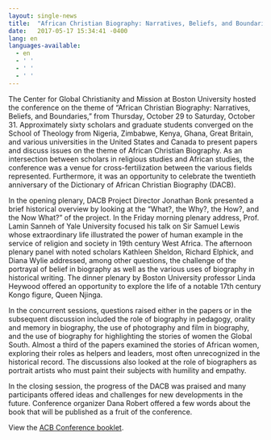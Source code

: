 ```yaml
---
layout: single-news
title:  "African Christian Biography: Narratives, Beliefs, and Boundaries"
date:   2017-05-17 15:34:41 -0400
lang: en
languages-available:
  - en
  - ' '
  - ' '
  - ' '
---
```

The Center for Global Christianity and Mission at Boston University hosted the conference on the theme of “African Christian Biography: Narratives, Beliefs, and Boundaries,” from Thursday, October 29 to Saturday, October 31. Approximately sixty scholars and graduate students converged on the School of Theology from Nigeria, Zimbabwe, Kenya, Ghana, Great Britain, and various universities in the United States and Canada to present papers and discuss issues on the theme of African Christian Biography. As an intersection between scholars in religious studies and African studies, the conference was a venue for cross-fertilization between the various fields represented. Furthermore, it was an opportunity to celebrate the twentieth anniversary of the Dictionary of African Christian Biography (DACB).

In the opening plenary, DACB Project Director Jonathan Bonk presented a brief historical overview by looking at the “What?, the Why?, the How?, and the Now What?” of the project. In the Friday morning plenary address, Prof. Lamin Sanneh of Yale University focused his talk on Sir Samuel Lewis whose extraordinary life illustrated the power of human example in the service of religion and society in 19th century West Africa. The afternoon plenary panel with noted scholars Kathleen Sheldon, Richard Elphick, and Diana Wylie addressed, among other questions, the challenge of the portrayal of belief in biography as well as the various uses of biography in historical writing. The dinner plenary by Boston University professor Linda Heywood offered an opportunity to explore the life of a notable 17th century Kongo figure, Queen Njinga.

In the concurrent sessions, questions raised either in the papers or in the subsequent discussion included the role of biography in pedagogy, orality and memory in biography, the use of photography and film in biography, and the use of biography for highlighting the stories of women the Global South. Almost a third of the papers examined the stories of African women, exploring their roles as helpers and leaders, most often unrecognized in the historical record. The discussions also looked at the role of biographers as portrait artists who must paint their subjects with humility and empathy.

In the closing session, the progress of the DACB was praised and many participants offered ideas and challenges for new developments in the future. Conference organizer Dana Robert offered a few words about the book that will be published as a fruit of the conference.

View the [ACB Conference booklet]({{site.url}}/resources/ACBprogram2015.pdf).
